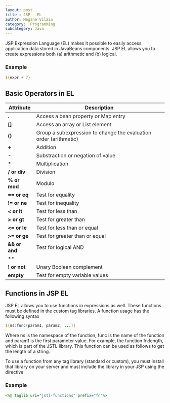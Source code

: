 ```yaml
---
layout: post
title : JSP - EL
author: Mégane Vilain
category:  Programming
subcategory: Java
---
```


JSP Expression Language (EL) makes it possible to easily access application data stored in JavaBeans components. JSP EL allows you to create expressions both (a) arithmetic and (b) logical.

### Example
```jsp
${expr + 7}
```

## Basic Operators in EL

|Attribute|Description|
|--|--|
|**.**|Access a bean property or Map entry|
|**[]**|Access an array or List element
|**()**|Group a subexpression to change the evaluation order (arithmetic)|
|**+**|Addition|
|**-**|Substraction or negation of value|
|*|Multiplication|
|**/ or div**|Division
|**% or mod**|Modulo
|**== or eq**|Test for equality
|**!= or ne**|Test for inequality
|**< or lt**|Test for less than
|**> or gt**|Test for greater than
|**<= or le**|Test for less than or equal
|**>= or ge**|Test for greater than or equal
|**&& or and**|Test for logical AND
|**|| or or**|Test for logical OR
|**! or not**|Unary Boolean complement
|**empty**|Test for empty variable values

## Functions in JSP EL

JSP EL allows you to use functions in expressions as well. These functions must be defined in the custom tag libraries.
A function usage has the following syntax 
```jsp
${ns:func(param1, param2, ...)}
```
Where ns is the namespace of the function, func is the name of the function and param1 is the first parameter value. For example, the function fn:length, which is part of the JSTL library. This function can be used as follows to get the length of a string.

To use a function from any tag library (standard or custom), you must install that library on your server and must include the library in your JSP using the <taglib> directive

### Example
```jsp
<%@ taglib uri="jstl-functions" prefix="fn"%>
```

